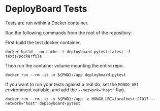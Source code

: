 # DeployBoard Tests

Tests are run within a Docker container.

Run the following commands from the root of the repository.

First build the test docker container.  

```
docker build --no-cache -t deployboard-pytest:latest -f tests/Dockerfile .
```

Then run the container volume mounting the entire repo.

```
docker run --rm -it -v ${PWD}:/app deployboard-pytest
```

If you want to run your tests against a real db, set the `MONGO_URI` environment variable, and add the `--network="host"` flag.

```
docker run --rm -it -v ${PWD}:/app -e MONGO_URI=localhost:27017 --network="host" deployboard-pytest
```
